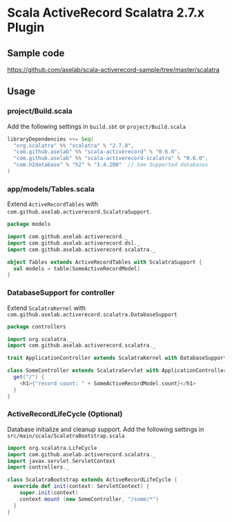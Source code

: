 # Scala ActiveRecord Scalatra 2.7.x Plugin

## Sample code

https://github.com/aselab/scala-activerecord-sample/tree/master/scalatra

## Usage

### project/Build.scala

Add the following settings in `build.sbt` or `project/Build.scala`

```scala
libraryDependencies ++= Seq(
  "org.scalatra" %% "scalatra" % "2.7.0",
  "com.github.aselab" %% "scala-activerecord" % "0.6.0",
  "com.github.aselab" %% "scala-activerecord-scalatra" % "0.6.0",
  "com.h2database" % "h2" % "1.4.200"  // See Supported databases
)
```

### app/models/Tables.scala

Extend `ActiveRecordTables` with `com.github.aselab.activerecord.ScalatraSupport`.

```scala
package models

import com.github.aselab.activerecord._
import com.github.aselab.activerecord.dsl._
import com.github.aselab.activerecord.scalatra._

object Tables extends ActiveRecordTables with ScalatraSupport {
  val models = table[SomeActiveRecordModel]
}
```

### DatabaseSupport for controller

Extend `ScalatraKernel` with `com.github.aselab.activerecord.scalatra.DatabaseSupport`

```scala
package controllers

import org.scalatra._
import com.github.aselab.activerecord.scalatra._

trait ApplicationController extends ScalatraKernel with DatabaseSupport

class SomeController extends ScalatraServlet with ApplicationController {
  get("/") {
    <h1>{"record count: " + SomeActiveRecordModel.count}</h1>
  }
}
```

### ActiveRecordLifeCycle (Optional)

Database initialize and cleanup support.
Add the following settings in `src/main/scala/ScalatraBootstrap.scala`

```scala
import org.scalatra.LifeCycle
import com.github.aselab.activerecord.scalatra._
import javax.servlet.ServletContext
import controllers._

class ScalatraBootstrap extends ActiveRecordLifeCycle {
  override def init(context: ServletContext) {
    super.init(context)
    context mount (new SomeController, "/some/*")
  }
}
```
